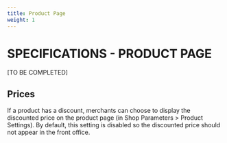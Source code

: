 ```yaml
---
title: Product Page
weight: 1
---
```

# **SPECIFICATIONS - PRODUCT PAGE**


[TO BE COMPLETED]

## Prices

If a product has a discount, merchants can choose to display the discounted price on the product page (in Shop Parameters > Product Settings). By default, this setting is disabled so the discounted price should not appear in the front office.
